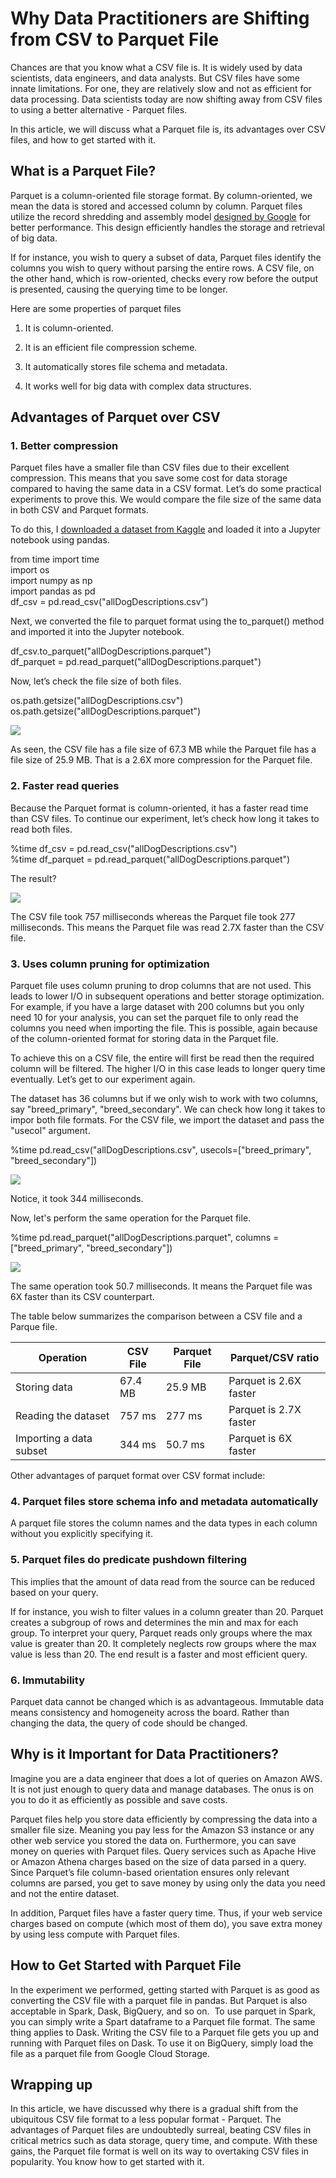 # Why Data Practitioners are Shifting from CSV to Parquet File

Chances are that you know what a CSV file is. It is widely used by data scientists, data engineers, and data analysts. But CSV files have some innate limitations. For one, they are relatively slow and not as efficient for data processing. Data scientists today are now shifting away from CSV files to using a better alternative - Parquet files.

In this article, we will discuss what a Parquet file is, its advantages over CSV files, and how to get started with it.

## What is a Parquet File?

Parquet is a column-oriented file storage format. By column-oriented, we mean the data is stored and accessed column by column. Parquet files utilize the record shredding and assembly model [designed by Google](https://research.google/pubs/pub36632/) for better performance. This design efficiently handles the storage and retrieval of big data.

If for instance, you wish to query a subset of data, Parquet files identify the columns you wish to query without parsing the entire rows. A CSV file, on the other hand, which is row-oriented, checks every row before the output is presented, causing the querying time to be longer. 

Here are some properties of parquet files

1.  It is column-oriented.
    
2.  It is an efficient file compression scheme.
    
3.  It automatically stores file schema and metadata.
    
4.  It works well for big data with complex data structures.
    

## Advantages of Parquet over CSV

### 1. Better compression
    

Parquet files have a smaller file than CSV files due to their excellent compression. This means that you save some cost for data storage compared to having the same data in a CSV format. Let’s do some practical experiments to prove this. We would compare the file size of the same data in both CSV and Parquet formats.

To do this, I [downloaded a dataset from Kaggle](https://www.kaggle.com/datasets/thedevastator/adoptable-dogs-in-the-us?resource=download) and loaded it into a Jupyter notebook using pandas.

from time import time  
import os  
import numpy as np  
import pandas as pd  
df_csv = pd.read_csv("allDogDescriptions.csv")

  

Next, we converted the file to parquet format using the to_parquet() method and imported it into the Jupyter notebook.

df_csv.to_parquet("allDogDescriptions.parquet")  
df_parquet = pd.read_parquet("allDogDescriptions.parquet")

  

Now, let’s check the file size of both files.

os.path.getsize("allDogDescriptions.csv")  
os.path.getsize("allDogDescriptions.parquet")

![](https://lh4.googleusercontent.com/2NIdei-1yMs5xysH1sIzM8Ioi8jmyV7is8xhUOMmH2AvBfsbWUWfurdr2ZxQKQ75-CSls-Y-ZX_4nhTHpcWUeLKu3RG6IdkSS4ltTpCZ6PfHxar6dzJ008MX96EJPWhTj49UGwbWMHcKV4DJUJvnPVPArZoiq024fxQ5ookG93pPd-J3EKch7-YmR3lyxw)

As seen, the CSV file has a file size of 67.3 MB while the Parquet file has a file size of 25.9 MB. That is a 2.6X more compression for the Parquet file.

### 2. Faster read queries
    

Because the Parquet format is column-oriented, it has a faster read time than CSV files. To continue our experiment, let’s check how long it takes to read both files.

%time df_csv = pd.read_csv("allDogDescriptions.csv")  
%time df_parquet = pd.read_parquet("allDogDescriptions.parquet")

  

The result?

![](https://lh5.googleusercontent.com/6dAMmgWiJSAXylMmKqUIJTtCg6vsZv0dU7Y3r6soBZyVFIwu_JeYkdGDl4_cuasidin-T0Nk8jXb41fwxNLs4EUJJ3Z5FV9XfVBjEjvcMfLXTlF0AQ2Qi5eaSm0vqSva_r00Wnw2DlappwAKy1oO1WbxcvgE9nbSmLlSquAm-Ke42cHcRwleT90t7vRn7Q)

The CSV file took 757 milliseconds whereas the Parquet file took 277 milliseconds. This means the Parquet file was read 2.7X faster than the CSV file.

### 3. Uses column pruning for optimization
    

Parquet file uses column pruning to drop columns that are not used. This leads to lower I/O in subsequent operations and better storage optimization. For example, if you have a large dataset with 200 columns but you only need 10 for your analysis, you can set the parquet file to only read the columns you need when importing the file. This is possible, again because of the column-oriented format for storing data in the Parquet file.

To achieve this on a CSV file, the entire will first be read then the required column will be filtered. The higher I/O in this case leads to longer query time eventually. Let’s get to our experiment again. 

The dataset has 36 columns but if we only wish to work with two columns, say "breed_primary", "breed_secondary". We can check how long it takes to impor both file formats. For the CSV file, we import the dataset and pass the "usecol" argument.

%time pd.read_csv("allDogDescriptions.csv", usecols=["breed_primary", "breed_secondary"])

  

![](https://lh5.googleusercontent.com/zeqRXsIMp-odwFRkMpwokv4qodSg2zacasoQq3W4TnxGLs4uNHt_b1CxPeUXsLrT93WzWeKw5Yf6apuj2VHD63QV5tB4mOe1S1EU-1duF0f0-FcRMxMGszXmqIXybJGf7GcJGVPih8VEIfnJ4yWhbRobgXapkCUc7h7ZwdSN6oNZR4__JzaZJsOoosHO1A)

Notice, it took 344 milliseconds. 

Now, let's perform the same operation for the Parquet file.

%time pd.read_parquet("allDogDescriptions.parquet", columns = ["breed_primary", "breed_secondary"])

  

![](https://lh4.googleusercontent.com/cWkO2232J3ZidZCksy9v2nkugzWBffW-7SqNnuaGKybPXL6XfSjdr-TkW1egc_buuzx8qC-mFWYD3nrIH6Mr2jGUW-xwsdmdqw5rX-etVQ6UyDQbzbGDhULm3f5xtOp7TNJRqmQkinq5gsFv3Y_4XPF7TIUskx5tYyezzLz_ugjWryY3xY6NdLdM8IKGrw)

The same operation took 50.7 milliseconds. It means the Parquet file was 6X faster than its CSV counterpart.

The table below summarizes the comparison between a CSV file and a Parque file.
  

| Operation               | CSV File | Parquet File | Parquet/CSV ratio      |
|-------------------------|----------|--------------|------------------------|
| Storing data            | 67.4 MB  | 25.9 MB      | Parquet is 2.6X faster |
| Reading the dataset     | 757 ms   | 277 ms       | Parquet is 2.7X faster |
| Importing a data subset | 344 ms   | 50.7 ms      | Parquet is 6X faster   |

Other advantages of parquet format over CSV format include:

### 4. Parquet files store schema info and metadata automatically
    

A parquet file stores the column names and the data types in each column without you explicitly specifying it. 

### 5. Parquet files do predicate pushdown filtering
    

This implies that the amount of data read from the source can be reduced based on your query. 

If for instance, you wish to filter values in a column greater than 20. Parquet creates a subgroup of rows and determines the min and max for each group. To interpret your query, Parquet reads only groups where the max value is greater than 20. It completely neglects row groups where the max value is less than 20. The end result is a faster and most efficient query.

### 6. Immutability
    

Parquet data cannot be changed which is as advantageous. Immutable data means consistency and homogeneity across the board. Rather than changing the data, the query of code should be changed.

## Why is it Important for Data Practitioners?

Imagine you are a data engineer that does a lot of queries on Amazon AWS. It is not just enough to query data and manage databases. The onus is on you to do it as efficiently as possible and save costs.

Parquet files help you store data efficiently by compressing the data into a smaller file size. Meaning you pay less for the Amazon S3 instance or any other web service you stored the data on. Furthermore, you can save money on queries with Parquet files. Query services such as Apache Hive or Amazon Athena charges based on the size of data parsed in a query. Since Parquet’s file column-based orientation ensures only relevant columns are parsed, you get to save money by using only the data you need and not the entire dataset. 

In addition, Parquet files have a faster query time. Thus, if your web service charges based on compute (which most of them do), you save extra money by using less compute with Parquet files. 

  

## How to Get Started with Parquet File

In the experiment we performed, getting started with Parquet is as good as converting the CSV file with a parquet file in pandas. But Parquet is also acceptable in Spark, Dask, BigQuery, and so on.  To use parquet in Spark, you can simply write a Spart dataframe to a Parquet file format. The same thing applies to Dask. Writing the CSV file to a Parquet file gets you up and running with Parquet files on Dask. To use it on BigQuery, simply load the file as a parquet file from Google Cloud Storage.

  

## Wrapping up

In this article, we have discussed why there is a gradual shift from the ubiquitous CSV file format to a less popular format - Parquet. The advantages of Parquet files are undoubtedly surreal, beating CSV files in critical metrics such as data storage, query time, and compute. With these gains, the Parquet file format is well on its way to overtaking CSV files in popularity. You know how to get started with it.